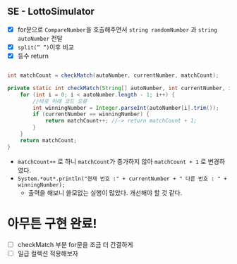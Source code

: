 ## SE - LottoSimulator

- [x]  for문으로 `CompareNumber`을 호출해주면서 `string randomNumber` 과 `string autoNumber` 전달
- [x]  `split(” ”)`이후 비교
- [x]  등수 return

```java

int matchCount = checkMatch(autoNumber, currentNumber, matchCount);

private static int checkMatch(String[] autoNumber, int currentNumber, int matchCount) {
    for (int i = 0; i < autoNumber.length - 1; i++) {
        //바로 아래 코드 오류
        int winningNumber = Integer.parseInt(autoNumber[i].trim());
        if (currentNumber == winningNumber) {
            return matchCount++; //-> return matchCount + 1;
        }
    }
    return matchCount;
}
```

- `matchCount++` 로 하니 `matchCount`가 증가하지 않아 `matchCount + 1` 로 변경하였다.
- `System.*out*.println("현재 번호 :" + currentNumber + " 다른 번호 : " + winningNumber);`
    - 출력을 해보니 쓸모없는 실행이 많았다. 개선해야 할 것 같다.

# 아무튼 구현 완료!

- [ ]  checkMatch 부분 for문을 조금 더 간결하게
- [ ]  일급 컬렉션 적용해보자
